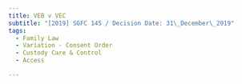 ```yaml
---
title: VEB v VEC
subtitle: "[2019] SGFC 145 / Decision Date: 31\_December\_2019"
tags:
  - Family Law
  - Variation - Consent Order
  - Custody Care & Control
  - Access

---
```

